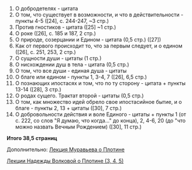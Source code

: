 1. О добродетелях - цитата
2. О том, что существует в возможности, и что в действительности - пункты 4-5 ([24], с. 244-247, ~3 стр.)
3. Против гностиков - цитата ([25] ~1 стр.)
4. О роке ([26], c. 185 и 187, 2 стр.)
5. О природе, созерцании и Едином - цитата (0,5 стр.) ([27])
6. Как от первого происходит то, что за первым следует, и о едином ([26], c. 251, 253, 2 стр.)
7. О сущности души - цитаты (1 стр.)
8. О нисхождении душ в тела - цитата (0,5 стр.)
9. О том, что все души - единая душа - цитаты 
10. О благе или едином - пункты 1, 3-4, 7 ([26], 6,5 стр.)
11. О познающих ипостасях и том, что по ту сторону - цитата + пункты 13-14 ([28], 3 стр.)
12. О родах сущего. Трактат второй - цитаты (0,5 стр.)
13. О том, как множество идей обрело свое ипостасийное бытие, и о благе - пункты 2, 13 + цитаты ([30], 7 стр.)
14. О добровольности действия и воле Единого - цитаты + пункты 1 (от с. 222, со слов "Я думаю, что когда..." до конца), 2, 4-6, 20 (до "что можно назвать Вечным Рождением) ([30], 11 стр.)

**Итого 38,5 страниц**

Дополнительно:
[Лекция Муравьева о Плотине](https://www.youtube.com/watch?v=IYDvB2TP-TU)

[Лекции Надежды Волковой о Плотине (3, 4, 5)](https://www.youtube.com/watch?v=OdC5c_8s2GU&list=PLc8tpjQzInaKlLAsXNSmJ2fOxM5acvIht&index=3)
